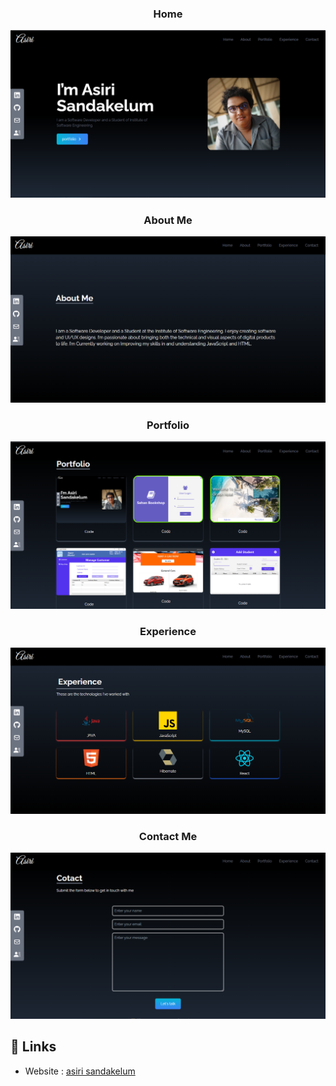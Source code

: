 <h3 align="center">Home </h3>

![Home Section Img](src/assets/imgs/home.png)

<h3 align="center">About Me</h3>

![Home Section Img](src/assets/imgs/about.png)

<h3 align="center">Portfolio</h3>

![Home Section Img](src/assets/imgs/portfolio.png)

<h3 align="center">Experience</h3>

![Home Section Img](src/assets/imgs/exp.png)

<h3 align="center">Contact Me</h3>

![Home Section Img](src/assets/imgs/contact.png)

## :link: **Links**

- Website : [asiri sandakelum](https://papaya-tapioca-bcbb0f.netlify.app/)
